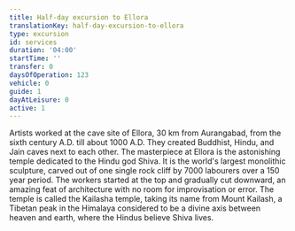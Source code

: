 ```yaml
---
title: Half-day excursion to Ellora
translationKey: half-day-excursion-to-ellora
type: excursion
id: services
duration: '04:00'
startTime: ''
transfer: 0
daysOfOperation: 123
vehicle: 0
guide: 1
dayAtLeisure: 0
active: 1
---
```

Artists worked at the cave site of Ellora, 30 km from Aurangabad, from the sixth century A.D. till about 1000 A.D. They created Buddhist, Hindu, and Jain caves next to each other.     The masterpiece at Ellora is the astonishing temple dedicated to the Hindu god Shiva. It is the world's largest monolithic sculpture, carved out of one single rock cliff by 7000 labourers over a 150 year period. The workers started at the top and gradually cut downward, an amazing feat of architecture with no room for improvisation or error. The temple is called the Kailasha temple, taking its name from Mount Kailash, a Tibetan peak in the Himalaya considered to be a divine axis between heaven and earth, where the Hindus believe Shiva lives.    